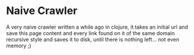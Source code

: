 # Naive Crawler 

A very naive crawler written a while ago in clojure, it takes an initial url and save this page content and every link found on it of the same domain recursive style and saves it to disk, until there is nothing left... not even memory ;)
